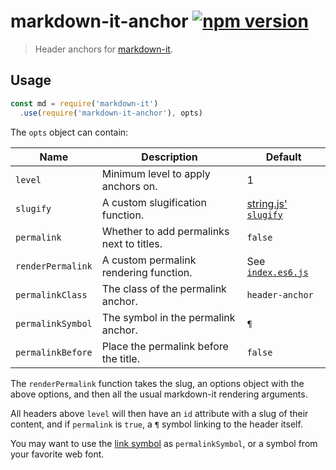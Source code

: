 # markdown-it-anchor [![npm version](http://img.shields.io/npm/v/markdown-it-anchor.svg?style=flat-square)](https://www.npmjs.org/package/markdown-it-anchor)

> Header anchors for [markdown-it].

[markdown-it]: https://github.com/markdown-it/markdown-it/tree/master

Usage
-----

```js
const md = require('markdown-it')
  .use(require('markdown-it-anchor'), opts)
```

The `opts` object can contain:

Name              | Description                               | Default
------------------|-------------------------------------------|------------------------------------
`level`           | Minimum level to apply anchors on.        | 1
`slugify`         | A custom slugification function.          | [string.js' `slugify`][slugify]
`permalink`       | Whether to add permalinks next to titles. | `false`
`renderPermalink` | A custom permalink rendering function.    | See [`index.es6.js`](index.es6.js)
`permalinkClass`  | The class of the permalink anchor.        | `header-anchor`
`permalinkSymbol` | The symbol in the permalink anchor.       | `¶`
`permalinkBefore` | Place the permalink before the title.     | `false`

[slugify]: http://stringjs.com/#methods/slugify

The `renderPermalink` function takes the slug, an options object with
the above options, and then all the usual markdown-it rendering
arguments.

All headers above `level` will then have an `id` attribute with a slug
of their content, and if `permalink` is `true`, a `¶` symbol linking to
the header itself.

You may want to use the [link symbol](http://graphemica.com/🔗) as
`permalinkSymbol`, or a symbol from your favorite web font.
